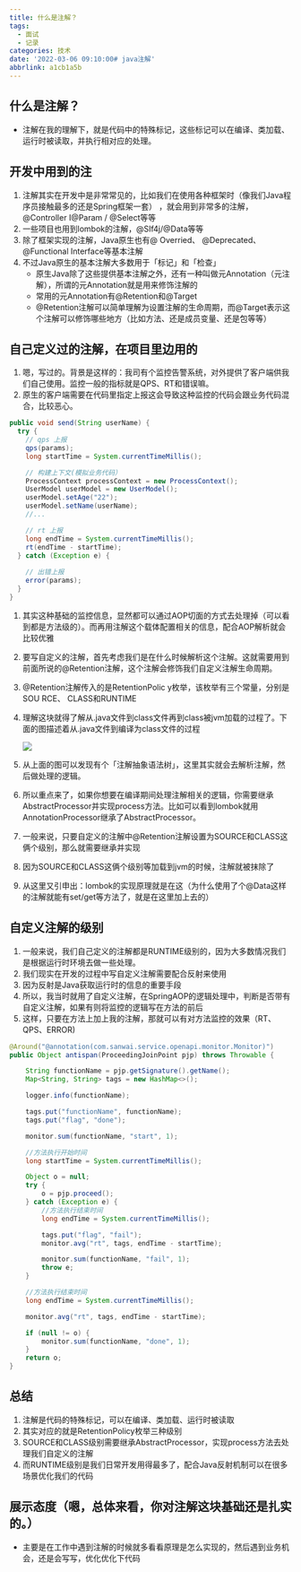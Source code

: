 ```yaml
---
title: 什么是注解？
tags:
  - 面试
  - 记录
categories: 技术
date: '2022-03-06 09:10:00# java注解'
abbrlink: a1cb1a5b
---
```


## 什么是注解？

- 注解在我的理解下，就是代码中的特殊标记，这些标记可以在编译、类加载、运行时被读取，并执行相对应的处理。

## 开发中用到的注

1. 注解其实在开发中是非常常见的，比如我们在使用各种框架时（像我们Java程序员接触最多的还是Spring框架一套） ，就会用到非常多的注解，@Controller I@Param / @Select等等
2. 一些项目也用到lombok的注解，@SIf4j/@Data等等
3. 除了框架实现的注解，Java原生也有@ Overried、 @Deprecated、 @Functional Interface等基本注解
4. 不过Java原生的基本注解大多数用于「标记」和「检查」
   - 原生Java除了这些提供基本注解之外，还有一种叫做元Annotation（元注解），所谓的元Annotation就是用来修饰注解的
   - 常用的元Annotation有@Retention和@Target
   - @Retention注解可以简单理解为设置注解的生命周期，而@Target表示这个注解可以修饰哪些地方（比如方法、还是成员变量、还是包等等）

## 自己定义过的注解，在项目里边用的

1. 嗯，写过的。背景是这样的：我司有个监控告警系统，对外提供了客户端供我们自己使用。监控一般的指标就是QPS、RT和错误嘛。
2. 原生的客户端需要在代码里指定上报这会导致这种监控的代码会跟业务代码混合，比较恶心。

```java
public void send(String userName) {
  try {
    // qps 上报
    qps(params);
    long startTime = System.currentTimeMillis();

    // 构建上下文(模拟业务代码）
    ProcessContext processContext = new ProcessContext();
    UserModel userModel = new UserModel();
    userModel.setAge("22");
    userModel.setName(userName);
    //...

    // rt 上报
    long endTime = System.currentTimeMillis();
    rt(endTime - startTime);
  } catch (Exception e) {
    
    // 出错上报
    error(params);
  }
}
```

1. 其实这种基础的监控信息，显然都可以通过AOP切面的方式去处理掉（可以看到都是方法级的）。而再用注解这个载体配置相关的信息，配合AOP解析就会比较优雅

2. 要写自定义的注解，首先考虑我们是在什么时候解析这个注解。这就需要用到前面所说的@Retention注解，这个注解会修饰我们自定义注解生命周期。

3. @Retention注解传入的是RetentionPolic y枚举，该枚举有三个常量，分别是SOU RCE、 CLASS和RUNTIME

4. 理解这块就得了解从.java文件到class文件再到class被jvm加载的过程了。下面的图描述着从.java文件到编译为class文件的过程

   ![](https://cdn.jsdelivr.net/gh/swimminghao/picture@main/img/lW9KUH_20211025142411.png)

5. 从上面的图可以发现有个「注解抽象语法树」，这里其实就会去解析注解，然后做处理的逻辑。

6. 所以重点来了，如果你想要在编译期间处理注解相关的逻辑，你需要继承AbstractProcessor并实现process方法。比如可以看到lombok就用AnnotationProcessor继承了AbstractProcessor。

7. 一般来说，只要自定义的注解中@Retention注解设置为SOURCE和CLASS这俩个级别，那么就需要继承并实现

8. 因为SOURCE和CLASS这俩个级别等加载到jvm的时候，注解就被抹除了

9. 从这里又引申出：lombok的实现原理就是在这（为什么使用了个@Data这样的注解就能有set/get等方法了，就是在这里加上去的）

## 自定义注解的级别

1. 一般来说，我们自己定义的注解都是RUNTIME级别的，因为大多数情况我们是根据运行时环境去做一些处理。
2. 我们现实在开发的过程中写自定义注解需要配合反射来使用
3. 因为反射是Java获取运行时的信息的重要手段
4. 所以，我当时就用了自定义注解，在SpringAOP的逻辑处理中，判断是否带有自定义注解，如果有则将监控的逻辑写在方法的前后
5. 这样，只要在方法上加上我的注解，那就可以有对方法监控的效果（RT、QPS、ERROR)

```java
@Around("@annotation(com.sanwai.service.openapi.monitor.Monitor)")
public Object antispan(ProceedingJoinPoint pjp) throws Throwable {

    String functionName = pjp.getSignature().getName();
    Map<String, String> tags = new HashMap<>();

    logger.info(functionName);

    tags.put("functionName", functionName);
    tags.put("flag", "done");

    monitor.sum(functionName, "start", 1);

    //方法执行开始时间
    long startTime = System.currentTimeMillis();

    Object o = null;
    try {
        o = pjp.proceed();
    } catch (Exception e) {
        //方法执行结束时间
        long endTime = System.currentTimeMillis();

        tags.put("flag", "fail");
        monitor.avg("rt", tags, endTime - startTime);

        monitor.sum(functionName, "fail", 1);
        throw e;
    }

    //方法执行结束时间
    long endTime = System.currentTimeMillis();

    monitor.avg("rt", tags, endTime - startTime);

    if (null != o) {
        monitor.sum(functionName, "done", 1);
    }
    return o;
}
```

## 总结

1. 注解是代码的特殊标记，可以在编译、类加载、运行时被读取
2. 其实对应的就是RetentionPolicy枚举三种级别
3. SOURCE和CLASS级别需要继承AbstractProcessor，实现process方法去处理我们自定义的注解
4. 而RUNTIME级别是我们日常开发用得最多了，配合Java反射机制可以在很多场景优化我们的代码

## 展示态度（嗯，总体来看，你对注解这块基础还是扎实的。）

- 主要是在工作中遇到注解的时候就多看看原理是怎么实现的，然后遇到业务机会，还是会写写，优化优化下代码
